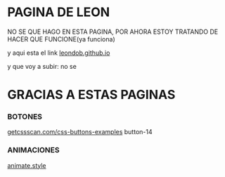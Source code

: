 # PAGINA DE LEON

NO SE QUE HAGO EN ESTA PAGINA, POR AHORA ESTOY TRATANDO DE HACER QUE FUNCIONE(ya funciona)

y aqui esta el link [leondob.github.io](https://leondob.github.io/)

y que voy a subir: no se

# GRACIAS A ESTAS PAGINAS



### BOTONES



[getcssscan.com/css-buttons-examples](https://getcssscan.com/css-buttons-examples)
button-14



### ANIMACIONES


[animate.style](https://animate.style)


